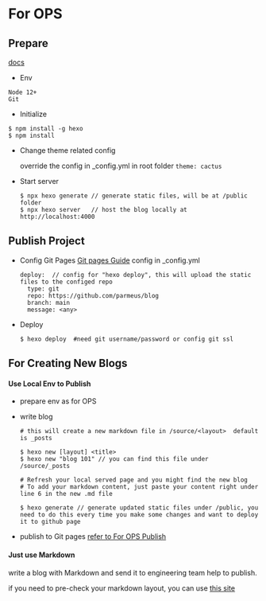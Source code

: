 # For OPS

## Prepare
 [docs](https://moblab.atlassian.net/wiki/spaces/WEB30/pages/1682342092/Blog+Tool+-+hexo)
 
- Env
``` env
Node 12+
Git
```

- Initialize

```console
$ npm install -g hexo
$ npm install
```
- Change theme related config

  override the config in _config.yml in root folder
  `theme: cactus `

- Start server
  ```
  $ npx hexo generate // generate static files, will be at /public folder
  $ npx hexo server   // host the blog locally at http://localhost:4000
  ```

## Publish Project
- Config Git Pages
  [Git pages Guide](https://docs.github.com/en/pages/quickstart)
  config in _config.yml
  ```
  deploy:  // config for "hexo deploy", this will upload the static files to the configed repo
    type: git
    repo: https://github.com/parmeus/blog
    branch: main
    message: <any>
  ```
- Deploy
  ```
  $ hexo deploy  #need git username/password or config git ssl
  ```
  
## For Creating New Blogs
#### Use Local Env to Publish
- prepare env as for OPS
   
- write blog
  ```
  # this will create a new markdown file in /source/<layout>  default is _posts
  
  $ hexo new [layout] <title> 
  $ hexo new "blog 101" // you can find this file under /source/_posts
  
  # Refresh your local served page and you might find the new blog
  # To add your markdown content, just paste your content right under line 6 in the new .md file 
  
  $ hexo generate // generate updated static files under /public, you need to do this every time you make some changes and want to deploy it to github page
  ```
- publish to Git pages
   [refer to For OPS Publish](#publish-project)


#### Just use Markdown
  write a blog with Markdown and send it to engineering team help to publish.
  
  if you need to pre-check your markdown layout, you can use [this site](https://markdownlivepreview.com/)
  